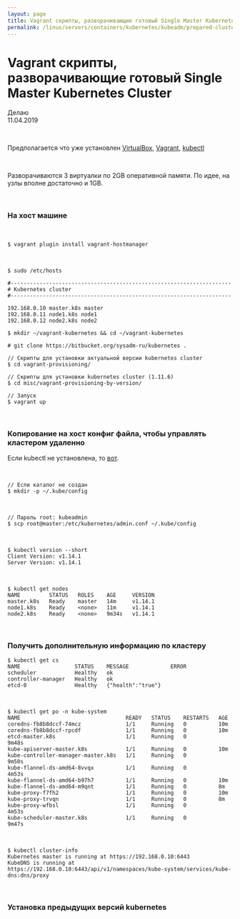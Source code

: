 ```yaml
---
layout: page
title: Vagrant скрипты, разворачивающие готовый Single Master Kubernetes Cluster
permalink: /linux/servers/containers/kubernetes/kubeadm/prepared-cluster/
---
```


# Vagrant скрипты, разворачивающие готовый Single Master Kubernetes Cluster

Делаю  
11.04.2019

<br/>

Предполагается что уже установлен <a href="/linux/servers/virtual/virtualbox/install/">VirtualBox</a>, <a href="/linux/servers/virtual/vagrant/install/ubuntu/">Vagrant</a>, <a href="/linux/servers/containers/kubernetes/install/">kubectl</a>

<br/>

Разворачиваются 3 виртуалки по 2GB оперативной памяти. По идее, на узлы вполне достаточно и 1GB.

<br/>

### На хост машине

<br/>

    $ vagrant plugin install vagrant-hostmanager

<br/>

    $ sudo /etc/hosts

```
#---------------------------------------------------------------------
# Kubernetes cluster
#---------------------------------------------------------------------

192.168.0.10 master.k8s master
192.168.0.11 node1.k8s node1
192.168.0.12 node2.k8s node2
```

    $ mkdir ~/vagrant-kubernetes && cd ~/vagrant-kubernetes

    # git clone https://bitbucket.org/sysadm-ru/kubernetes .

    // Скрипты для установки актуальной версии kubernetes сluster
    $ cd vagrant-provisioning/

    // Скрипты для установки kubernetes сluster (1.11.6)
    $ cd misc/vagrant-provisioning-by-version/

    // Запуск
    $ vagrant up

<br/>

### Копирование на хост конфиг файла, чтобы управлять кластером удаленно

Если kubectl не установлена, то <a href="/linux/servers/containers/kubernetes/install/">вот</a>.

<br/>

    // Если каталог не создан
    $ mkdir -p ~/.kube/config

<br/>

    // Пароль root: kubeadmin
    $ scp root@master:/etc/kubernetes/admin.conf ~/.kube/config

<br/>

    $ kubectl version --short
    Client Version: v1.14.1
    Server Version: v1.14.1

<br/>

    $ kubectl get nodes
    NAME         STATUS   ROLES    AGE     VERSION
    master.k8s   Ready    master   14m     v1.14.1
    node1.k8s    Ready    <none>   11m     v1.14.1
    node2.k8s    Ready    <none>   9m34s   v1.14.1

<br/>

### Получить дополнительную информацию по кластеру

    $ kubectl get cs
    NAME                 STATUS    MESSAGE             ERROR
    scheduler            Healthy   ok
    controller-manager   Healthy   ok
    etcd-0               Healthy   {"health":"true"}

<br/>

    $ kubectl get po -n kube-system
    NAME                                 READY   STATUS    RESTARTS   AGE
    coredns-fb8b8dccf-74mcz              1/1     Running   0          10m
    coredns-fb8b8dccf-rpcdf              1/1     Running   0          10m
    etcd-master.k8s                      1/1     Running   0          9m48s
    kube-apiserver-master.k8s            1/1     Running   0          10m
    kube-controller-manager-master.k8s   1/1     Running   0          9m50s
    kube-flannel-ds-amd64-8vvqx          1/1     Running   0          4m53s
    kube-flannel-ds-amd64-b97h7          1/1     Running   0          10m
    kube-flannel-ds-amd64-m9qnt          1/1     Running   0          8m
    kube-proxy-f7fh2                     1/1     Running   0          10m
    kube-proxy-trvqn                     1/1     Running   0          8m
    kube-proxy-wfbsl                     1/1     Running   0          4m53s
    kube-scheduler-master.k8s            1/1     Running   0          9m47s

<br/>

    $ kubectl cluster-info
    Kubernetes master is running at https://192.168.0.10:6443
    KubeDNS is running at https://192.168.0.10:6443/api/v1/namespaces/kube-system/services/kube-dns:dns/proxy

<br/>

### Установка предыдущих версий kubernetes
